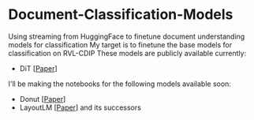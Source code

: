 # Document-Classification-Models
Using streaming from HuggingFace to finetune document understanding models for classification
My target is to finetune the base models for classification on RVL-CDIP
These models are publicly available currently:
- DiT [[Paper](https://arxiv.org/abs/2203.02378)]

I'll be making the notebooks for the following models available soon:
- Donut [[Paper](https://arxiv.org/abs/2111.15664)]
- LayoutLM [[Paper](https://arxiv.org/abs/1912.13318)] and its successors

